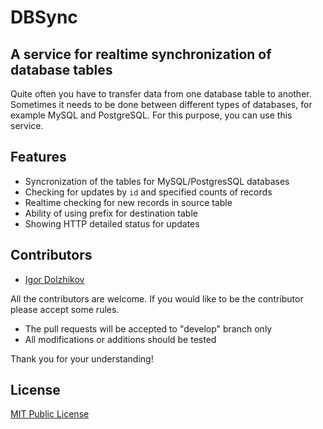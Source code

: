 # DBSync

## A service for realtime synchronization of database tables

Quite often you have to transfer data from one database table to another. Sometimes it needs to be done between different types of databases, for example MySQL and PostgreSQL. For this purpose, you can use this service.

## Features

- Syncronization of the tables for MySQL/PostgresSQL databases
- Checking for updates by `id` and specified counts of records
- Realtime checking for new records in source table
- Ability of using prefix for destination table
- Showing HTTP detailed status for updates

## Contributors

- [Igor Dolzhikov](https://github.com/takama)

All the contributors are welcome. If you would like to be the contributor please accept some rules.
- The pull requests will be accepted to "develop" branch only
- All modifications or additions should be tested

Thank you for your understanding!

## License

[MIT Public License](https://github.com/takama/dbsync/blob/master/LICENSE)
